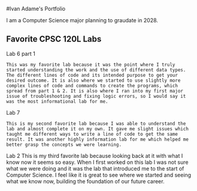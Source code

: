 #Ivan Adame's Portfolio

I am a Computer Science major planning to graudate in 2028.

## Favorite CPSC 120L Labs

Lab 6 part 1

    This was my favorite lab because it was the point where I truly started understanding the work and the use of different data types. The different lines of code and its intended purpose to get your desired outcome. It is also where we started to use slightly more complex lines of code and commands to create the programs, which spread from part 1 & 2. It is also where I ran into my first major issue of troubleshooting and fixing logic errors, so I would say it was the most informational lab for me.

Lab 7

    This is my second favorite lab because I was able to understand the lab and almost complete it on my own. It gave me slight issues which taught me different ways to write a line of code to get the same result. It was another highly information lab for me which helped me better grasp the concepts we were learning. 
	
Lab 2
    This is my third favorite lab because looking back at it with what I know now it seems so easy. When I first worked on this lab I was not sure what we were doing and it was the lab that introduced me to the start of Computer Science. I feel like it is great to see where we started and seeing what we know now, building the foundation of our future career. 